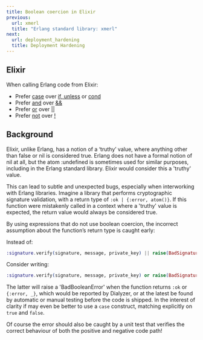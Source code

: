 ```yaml
---
title: Boolean coercion in Elixir
previous:
  url: xmerl
  title: "Erlang standard library: xmerl"
next:
  url: deployment_hardening
  title: Deployment Hardening
---
```


## Elixir

When calling Erlang code from Elixir:

* Prefer [case](https://elixir-lang.org/getting-started/case-cond-and-if.html#case) over [if, unless](https://elixir-lang.org/getting-started/case-cond-and-if.html#if-and-unless) or [cond](https://elixir-lang.org/getting-started/case-cond-and-if.html#cond)
* Prefer [and](https://hexdocs.pm/elixir/Kernel.html#and/2) over [&&](https://hexdocs.pm/elixir/Kernel.html#&&/2)
* Prefer [or](https://hexdocs.pm/elixir/Kernel.html#or/2) over [\|\|](https://hexdocs.pm/elixir/Kernel.html#%7C%7C/2)
* Prefer [not](https://hexdocs.pm/elixir/Kernel.html#not/1) over [!](https://hexdocs.pm/elixir/Kernel.html#!/1)

## Background

Elixir, unlike Erlang, has a notion of a ‘truthy’ value, where anything other than false or nil is considered true. Erlang does not have a formal notion of nil at all, but the atom :undefined is sometimes used for similar purposes, including in the Erlang standard library. Elixir would consider this a 'truthy' value.

This can lead to subtle and unexpected bugs, especially when interworking with Erlang libraries. Imagine a library that performs cryptographic signature validation, with a return type of `:ok | {:error, atom()}`. If this function were mistakenly called in a context where a 'truthy' value is expected, the return value would always be considered true.

By using expressions that do not use boolean coercion, the incorrect assumption about the function’s return type is caught early:

Instead of:
```elixir
:signature.verify(signature, message, private_key) || raise(BadSignatureException)
```

Consider writing:
```elixir
:signature.verify(signature, message, private_key) or raise(BadSignatureException)
```

The latter will raise a 'BadBooleanError' when the function returns `:ok` or `{:error, _}`, which would be reported by Dialyzer, or at the latest be found by automatic or manual testing before the code is shipped. In the interest of clarity if may even be better to use a `case` construct, matching explicitly on `true` and `false`.

Of course the error should also be caught by a unit test that verifies the correct behaviour of both the positive and negative code path!

